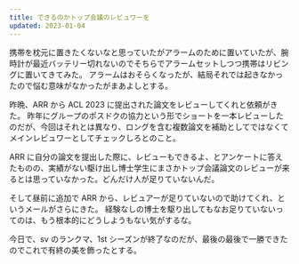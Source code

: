 ```yaml
---
title: できるのかトップ会議のレビュワーを
updated: 2023-01-04
---
```


携帯を枕元に置きたくないなと思っていたがアラームのために置いていたが、腕時計が最近バッテリー切れないのでそちらでアラームセットしつつ携帯はリビングに置いてきてみた。
アラームはおそらくなったが、結局それでは起きなかったので悩む意味がなかったがまあよしとする。

昨晩、ARR から ACL 2023 に提出された論文をレビューしてくれと依頼がきた。
昨年にグループのポスドクの協力という形でショートを一本レビューしたのだが、今回はそれとは異なり、ロングを含む複数論文を補助としてではなくてメインレビュワーとしてチェックしろとのこと。

ARR に自分の論文を提出した際に、レビューもできるよ、とアンケートに答えたものの、実績がない駆け出し博士学生にまさかトップ会議論文のレビューが来るとは思っていなかった。どんだけ人が足りていないんだ。

そして昼前に追加で ARR から、レビュアーが足りていないので助けてくれ、というメールがさらにきた。
経験なしの博士を駆り出してもなお足りていないってのは、もう根本的にどうしようもない気がするな。

今日で、sv のランクマ、1st シーズンが終了なのだが、最後の最後で一勝できたのでこれで有終の美を飾ったとする。

